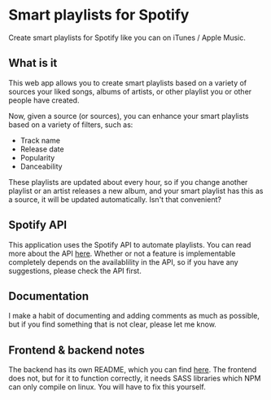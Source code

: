 # Smart playlists for Spotify
Create smart playlists for Spotify like you can on iTunes / Apple Music.

## What is it
This web app allows you to create smart playlists based on a variety of sources your liked songs, albums of artists, or other playlist you or other people have created.

Now, given a source (or sources), you can enhance your smart playlists based on a variety of filters, such as:
- Track name
- Release date
- Popularity
- Danceability

These playlists are updated about every hour, so if you change another playlist or an artist releases a new album, and your smart playlist has this as a source, it will be updated automatically. Isn't that convenient?

## Spotify API
This application uses the Spotify API to automate playlists. You can read more about the API [here](https://developer.spotify.com/documentation/web-api/). Whether or not a feature is implementable completely depends on the availablility in the API, so if you have any suggestions, please check the API first.

## Documentation
I make a habit of documenting and adding comments as much as possible, but if you find something that is not clear, please let me know.

## Frontend & backend notes
The backend has its own README, which you can find [here](./backend/README.md). The frontend does not, but for it to function correctly, it needs SASS libraries which NPM can only compile on linux. You will have to fix this yourself.